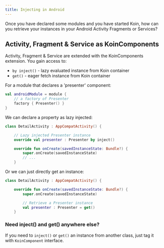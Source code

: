 ```yaml
---
title: Injecting in Android
---
```


Once you have declared some modules and you have started Koin, how can you retrieve your instances in your
Android Activity Fragments or Services?

## Activity, Fragment & Service as KoinComponents

Activity, Fragment & Service are extended with the KoinComponents extension. You gain access to:

* `by inject()` - lazy evaluated instance from Koin container
* `get()` - eager fetch instance from Koin container

For a module that declares a 'presenter' component:

```kotlin
val androidModule = module {
    // a factory of Presenter
    factory { Presenter() }
}
```

We can declare a property as lazy injected:

```kotlin
class DetailActivity : AppCompatActivity() {

    // Lazy injected Presenter instance
    override val presenter : Presenter by inject()

    override fun onCreate(savedInstanceState: Bundle?) {
        super.onCreate(savedInstanceState)
        // ...
    }
```

Or we can just directly get an instance:

```kotlin
class DetailActivity : AppCompatActivity() {

    override fun onCreate(savedInstanceState: Bundle?) {
        super.onCreate(savedInstanceState)

        // Retrieve a Presenter instance
        val presenter : Presenter = get()
    }
```

### Need inject() and get() anywhere else?

If you need to `inject()` or `get()` an instance from another class, just tag it with `KoinComponent` interface.


